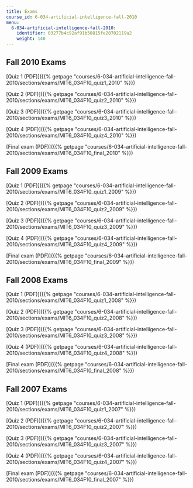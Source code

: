 ```yaml
---
title: Exams
course_id: 6-034-artificial-intelligence-fall-2010
menu:
  6-034-artificial-intelligence-fall-2010:
    identifier: 03277b4c92af91b50815fe20702119a2
    weight: 140
---
```

Fall 2010 Exams
---------------

[Quiz 1 (PDF)]({{% getpage "courses/6-034-artificial-intelligence-fall-2010/sections/exams/MIT6_034F10_quiz1_2010" %}})

[Quiz 2 (PDF)]({{% getpage "courses/6-034-artificial-intelligence-fall-2010/sections/exams/MIT6_034F10_quiz2_2010" %}})

[Quiz 3 (PDF)]({{% getpage "courses/6-034-artificial-intelligence-fall-2010/sections/exams/MIT6_034F10_quiz3_2010" %}})

[Quiz 4 (PDF)]({{% getpage "courses/6-034-artificial-intelligence-fall-2010/sections/exams/MIT6_034F10_quiz4_2010" %}})

[Final exam (PDF)]({{% getpage "courses/6-034-artificial-intelligence-fall-2010/sections/exams/MIT6_034F10_final_2010" %}})

Fall 2009 Exams
---------------

[Quiz 1 (PDF)]({{% getpage "courses/6-034-artificial-intelligence-fall-2010/sections/exams/MIT6_034F10_quiz1_2009" %}})

[Quiz 2 (PDF)]({{% getpage "courses/6-034-artificial-intelligence-fall-2010/sections/exams/MIT6_034F10_quiz2_2009" %}})

[Quiz 3 (PDF)]({{% getpage "courses/6-034-artificial-intelligence-fall-2010/sections/exams/MIT6_034F10_quiz3_2009" %}})

[Quiz 4 (PDF)]({{% getpage "courses/6-034-artificial-intelligence-fall-2010/sections/exams/MIT6_034F10_quiz4_2009" %}})

[Final exam (PDF)]({{% getpage "courses/6-034-artificial-intelligence-fall-2010/sections/exams/MIT6_034F10_final_2009" %}})

Fall 2008 Exams
---------------

[Quiz 1 (PDF)]({{% getpage "courses/6-034-artificial-intelligence-fall-2010/sections/exams/MIT6_034F10_quiz1_2008" %}})

[Quiz 2 (PDF)]({{% getpage "courses/6-034-artificial-intelligence-fall-2010/sections/exams/MIT6_034F10_quiz2_2008" %}})

[Quiz 3 (PDF)]({{% getpage "courses/6-034-artificial-intelligence-fall-2010/sections/exams/MIT6_034F10_quiz3_2008" %}})

[Quiz 4 (PDF)]({{% getpage "courses/6-034-artificial-intelligence-fall-2010/sections/exams/MIT6_034F10_quiz4_2008" %}})

[Final exam (PDF)]({{% getpage "courses/6-034-artificial-intelligence-fall-2010/sections/exams/MIT6_034F10_final_2008" %}})

Fall 2007 Exams
---------------

[Quiz 1 (PDF)]({{% getpage "courses/6-034-artificial-intelligence-fall-2010/sections/exams/MIT6_034F10_quiz1_2007" %}})

[Quiz 2 (PDF)]({{% getpage "courses/6-034-artificial-intelligence-fall-2010/sections/exams/MIT6_034F10_quiz2_2007" %}})

[Quiz 3 (PDF)]({{% getpage "courses/6-034-artificial-intelligence-fall-2010/sections/exams/MIT6_034F10_quiz3_2007" %}})

[Quiz 4 (PDF)]({{% getpage "courses/6-034-artificial-intelligence-fall-2010/sections/exams/MIT6_034F10_quiz4_2007" %}})

[Final exam (PDF)]({{% getpage "courses/6-034-artificial-intelligence-fall-2010/sections/exams/MIT6_034F10_final_2007" %}})